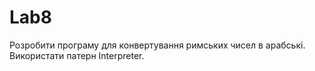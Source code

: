 # Lab8
Розробити програму для конвертування римських чисел в арабські.
Використати патерн Interpreter.
